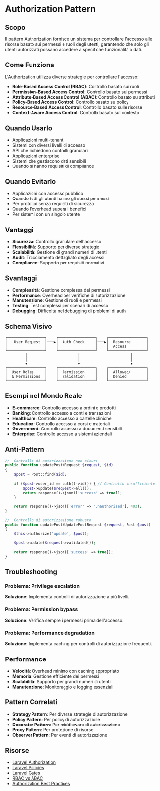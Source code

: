 # Authorization Pattern

## Scopo

Il pattern Authorization fornisce un sistema per controllare l'accesso alle risorse basato sui permessi e ruoli degli utenti, garantendo che solo gli utenti autorizzati possano accedere a specifiche funzionalità o dati.

## Come Funziona

L'Authorization utilizza diverse strategie per controllare l'accesso:

- **Role-Based Access Control (RBAC)**: Controllo basato sui ruoli
- **Permission-Based Access Control**: Controllo basato sui permessi
- **Attribute-Based Access Control (ABAC)**: Controllo basato su attributi
- **Policy-Based Access Control**: Controllo basato su policy
- **Resource-Based Access Control**: Controllo basato sulle risorse
- **Context-Aware Access Control**: Controllo basato sul contesto

## Quando Usarlo

- Applicazioni multi-tenant
- Sistemi con diversi livelli di accesso
- API che richiedono controlli granulari
- Applicazioni enterprise
- Sistemi che gestiscono dati sensibili
- Quando si hanno requisiti di compliance

## Quando Evitarlo

- Applicazioni con accesso pubblico
- Quando tutti gli utenti hanno gli stessi permessi
- Per prototipi senza requisiti di sicurezza
- Quando l'overhead supera i benefici
- Per sistemi con un singolo utente

## Vantaggi

- **Sicurezza**: Controllo granulare dell'accesso
- **Flessibilità**: Supporto per diverse strategie
- **Scalabilità**: Gestione di grandi numeri di utenti
- **Audit**: Tracciamento dettagliato degli accessi
- **Compliance**: Supporto per requisiti normativi

## Svantaggi

- **Complessità**: Gestione complessa dei permessi
- **Performance**: Overhead per verifiche di autorizzazione
- **Manutenzione**: Gestione di ruoli e permessi
- **Testing**: Test complessi per scenari di accesso
- **Debugging**: Difficoltà nel debugging di problemi di auth

## Schema Visivo

```
┌─────────────────┐    ┌─────────────────┐    ┌─────────────────┐
│   User Request  │───▶│  Auth Check     │───▶│  Resource       │
│                 │    │                 │    │  Access         │
└─────────────────┘    └─────────────────┘    └─────────────────┘
         │                       │                       │
         │                       │                       │
         ▼                       ▼                       ▼
┌─────────────────┐    ┌─────────────────┐    ┌─────────────────┐
│  User Roles     │    │  Permission     │    │  Allowed/       │
│  & Permissions  │    │  Validation     │    │  Denied         │
└─────────────────┘    └─────────────────┘    └─────────────────┘
```

## Esempi nel Mondo Reale

- **E-commerce**: Controllo accesso a ordini e prodotti
- **Banking**: Controllo accesso a conti e transazioni
- **Healthcare**: Controllo accesso a cartelle cliniche
- **Education**: Controllo accesso a corsi e materiali
- **Government**: Controllo accesso a documenti sensibili
- **Enterprise**: Controllo accesso a sistemi aziendali

## Anti-Pattern

```php
//  Controllo di autorizzazione non sicuro
public function updatePost(Request $request, $id)
{
    $post = Post::find($id);
    
    if ($post->user_id == auth()->id()) { // Controllo insufficiente
        $post->update($request->all());
        return response()->json(['success' => true]);
    }
    
    return response()->json(['error' => 'Unauthorized'], 403);
}

//  Controllo di autorizzazione robusto
public function updatePost(UpdatePostRequest $request, Post $post)
{
    $this->authorize('update', $post);
    
    $post->update($request->validated());
    
    return response()->json(['success' => true]);
}
```

## Troubleshooting

### Problema: Privilege escalation
**Soluzione**: Implementa controlli di autorizzazione a più livelli.

### Problema: Permission bypass
**Soluzione**: Verifica sempre i permessi prima dell'accesso.

### Problema: Performance degradation
**Soluzione**: Implementa caching per controlli di autorizzazione frequenti.

## Performance

- **Velocità**: Overhead minimo con caching appropriato
- **Memoria**: Gestione efficiente dei permessi
- **Scalabilità**: Supporto per grandi numeri di utenti
- **Manutenzione**: Monitoraggio e logging essenziali

## Pattern Correlati

- **Strategy Pattern**: Per diverse strategie di autorizzazione
- **Policy Pattern**: Per policy di autorizzazione
- **Decorator Pattern**: Per middleware di autorizzazione
- **Proxy Pattern**: Per protezione di risorse
- **Observer Pattern**: Per eventi di autorizzazione

## Risorse

- [Laravel Authorization](https://laravel.com/docs/authorization)
- [Laravel Policies](https://laravel.com/docs/authorization#creating-policies)
- [Laravel Gates](https://laravel.com/docs/authorization#gates)
- [RBAC vs ABAC](https://www.okta.com/identity-101/role-based-access-control-vs-attribute-based-access-control/)
- [Authorization Best Practices](https://owasp.org/www-project-top-ten/)

